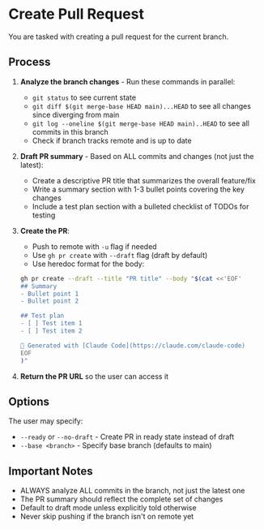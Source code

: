 # Create Pull Request

You are tasked with creating a pull request for the current branch.

## Process

1. **Analyze the branch changes** - Run these commands in parallel:
   - `git status` to see current state
   - `git diff $(git merge-base HEAD main)...HEAD` to see all changes since diverging from main
   - `git log --oneline $(git merge-base HEAD main)..HEAD` to see all commits in this branch
   - Check if branch tracks remote and is up to date

2. **Draft PR summary** - Based on ALL commits and changes (not just the latest):
   - Create a descriptive PR title that summarizes the overall feature/fix
   - Write a summary section with 1-3 bullet points covering the key changes
   - Include a test plan section with a bulleted checklist of TODOs for testing

3. **Create the PR**:
   - Push to remote with `-u` flag if needed
   - Use `gh pr create` with `--draft` flag (draft by default)
   - Use heredoc format for the body:
   ```bash
   gh pr create --draft --title "PR title" --body "$(cat <<'EOF'
   ## Summary
   - Bullet point 1
   - Bullet point 2

   ## Test plan
   - [ ] Test item 1
   - [ ] Test item 2

   🤖 Generated with [Claude Code](https://claude.com/claude-code)
   EOF
   )"
   ```

4. **Return the PR URL** so the user can access it

## Options

The user may specify:
- `--ready` or `--no-draft` - Create PR in ready state instead of draft
- `--base <branch>` - Specify base branch (defaults to main)

## Important Notes

- ALWAYS analyze ALL commits in the branch, not just the latest one
- The PR summary should reflect the complete set of changes
- Default to draft mode unless explicitly told otherwise
- Never skip pushing if the branch isn't on remote yet
